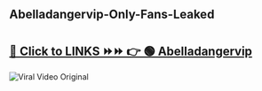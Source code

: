 
 ## Abelladangervip-Only-Fans-Leaked

# <h2><a href="https://clipsfans.com/Abelladangervip&ref=git">🔗 Click to LINKS ⏩⏩ 👉 🟢 Abelladangervip </a></h2>

<a href="https://clipsfans.com/Abelladangervip&ref=git" rel="nofollow" data-target="animated-image.originalLink"><img src="https://i.ibb.co.com/xMMVF88/686577567.gif" alt="Viral Video Original" style="max-width: 100%; display: inline-block;" data-target="animated-image.originalImage"></a>
